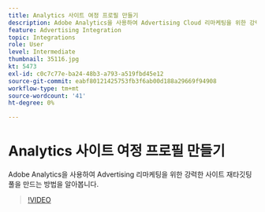 ```yaml
---
title: Analytics 사이트 여정 프로필 만들기
description: Adobe Analytics을 사용하여 Advertising Cloud 리마케팅을 위한 강력한 사이트 리타겟팅 풀을 만드는 방법을 알아봅니다.
feature: Advertising Integration
topic: Integrations
role: User
level: Intermediate
thumbnail: 35116.jpg
kt: 5473
exl-id: c0c7c77e-ba24-48b3-a793-a519fbd45e12
source-git-commit: eabf80121425753fb3f6ab00d188a29669f94908
workflow-type: tm+mt
source-wordcount: '41'
ht-degree: 0%

---
```


# Analytics 사이트 여정 프로필 만들기

Adobe Analytics을 사용하여 Advertising 리마케팅을 위한 강력한 사이트 재타깃팅 풀을 만드는 방법을 알아봅니다.

>[!VIDEO](https://video.tv.adobe.com/v/35116/?quality=12&learn=on)
